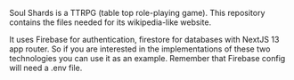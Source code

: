 Soul Shards is a TTRPG (table top role-playing game). This repository contains the files needed for its wikipedia-like website.

It uses Firebase for authentication, firestore for databases with NextJS 13 app router. So if you are interested in the implementations of these two technologies you can use it as an example. Remember that Firebase config will need a .env file.